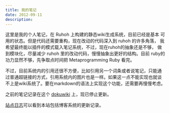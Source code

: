 ```yaml
---
title: 我的笔记
date: 2012-09-11
description:
---
```


这里是我的个人笔记，在 Ruhoh 上构建的静态wiki生成系统，目前已经是基本
可用的状态。但是代码还需要重构，现在改动的代码深入到 ruhoh 的许多角落，
我希望最终能以插件的模式载入笔记系统，不过，现在ruhoh的抽象还是不够，
做到模块化，尽量减少 ruhoh 里的改动代码，慢慢抽象出更好的结构。目前
ruby的功力显然不够，先争取点时间把 Metaprogramming Ruby 看完。



不过，目前系统内的引用还很不方便，比如引用另一个词条或者说笔记，只能通
过普通超链接的方式，引用系统内的图片也是一样。如果这一点不能实现也就谈
不上是wiki系统了。要在markdown的语法上实现这个功能，还需要再慢慢考虑。

之前的笔记记录在这个 [dokuwiki][] 上，现已停止更新。

[dokuwiki]: http://wiki.dourok.info

[站点日志](/notes/站点日志)可以看到本站包括博客系统的更新记录。
